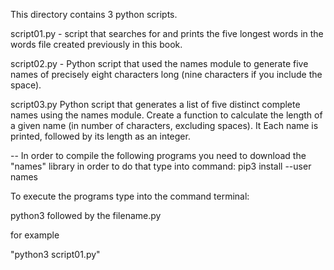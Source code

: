 This directory contains 3 python scripts. 

script01.py - script that searches for and prints the five longest words in the words file created previously in this book.

script02.py - Python script that used the names module to generate five names of precisely eight characters long (nine characters if you include the space).

script03.py Python script that generates a list of five distinct complete names using the names module. Create a function to calculate the length of a given name (in number of characters, excluding spaces). It Each name is printed, followed by its length as an integer. 

--
In order to compile the following programs you need to download the "names" library in order to do that 
type into command:
pip3 install --user names

To execute the programs 
type into the command terminal:

python3 followed by the filename.py 

for example 

"python3 script01.py"
 
